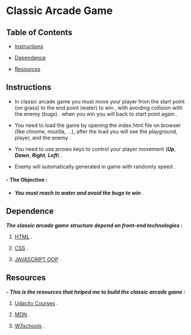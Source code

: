 # Classic Arcade Game

## Table of Contents

* [Instructions](#instructions)

- [Dependence](#dependence)

* [Resources](#resources)

## Instructions

* In classic arcade game you must move your player from the start point (on grass) to the end point (water) to win , with avoiding collision with the enemy (bugs) . when you win you will back to start point again .

* You need to load the game by opening the index.html file on browser (like chrome, mozilla, ...), after the load you will see the playground, player, and the enemy .

* You need to use arrows keys to control your player movement (**_Up_**, **_Down_**, **_Right_**, **_Left_**) .

* Enemy will automatically generated in game with randomly speed .

#### - The Objective :

* **_You must reach to water and avoid the bugs to win_** .

## Dependence

**_The classic arcade game structure depend on front-end technologies :_**

1.  [HTML](https://en.wikipedia.org/wiki/HTML5) .

2)  [CSS](https://en.wikipedia.org/wiki/Cascading_Style_Sheets) .

3.  [JAVASCRIPT OOP](https://developer.mozilla.org/en-US/docs/Learn/JavaScript/Objects) .

## Resources

**_- This is the resources that helped me to build the classic arcade game :_**

1.  [Udacity Courses](https://udacity.com/) .

2)  [MDN](https://developer.mozilla.org/en-US/) .

3.  [W3schools](https://www.w3schools.com/) .
